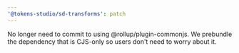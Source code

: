 ```yaml
---
'@tokens-studio/sd-transforms': patch
---
```


No longer need to commit to using @rollup/plugin-commonjs. We prebundle the dependency that is CJS-only so users don't need to worry about it.

